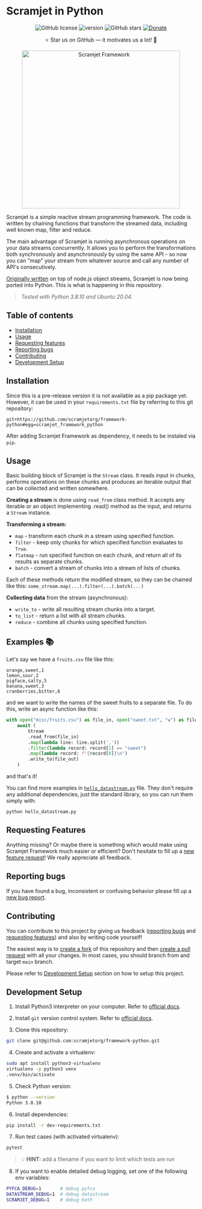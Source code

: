 Scramjet in Python
==================

<p align="center">
    <a><img src="https://img.shields.io/github/license/scramjetorg/framework-python?color=green&style=plastic" alt="GitHub license" /></a>
    <a><img src="https://img.shields.io/github/v/tag/scramjetorg/framework-python?label=version&color=blue&style=plastic" alt="version" /></a>
    <a><img src="https://img.shields.io/github/stars/scramjetorg/framework-python?color=pink&style=plastic" alt="GitHub stars" /></a>
    <a href="https://www.paypal.com/cgi-bin/webscr?cmd=_s-xclick&hosted_button_id=7F7V65C43EBMW">
        <img src="https://img.shields.io/badge/Donate-PayPal-green.svg?color=yellow&style=plastic" alt="Donate" />
    </a>
</p>
<p align="center">⭐ Star us on GitHub — it motivates us a lot! 🚀 </p>
<p align="center">
    <img src="https://assets.scramjet.org/images/framework-logo-256.svg" width="420" alt="Scramjet Framework">
</p>


Scramjet is a simple reactive stream programming framework. The code is written
by chaining functions that transform the streamed data, including well known
map, filter and reduce.

The main advantage of Scramjet is running asynchronous operations on your data
streams concurrently. It allows you to perform the transformations both
synchronously and asynchronously by using the same API - so now you can "map"
your stream from whatever source and call any number of API's consecutively.

[Originally written](https://github.com/scramjetorg/scramjet) on top of node.js
object streams, Scramjet is now being ported into Python. This is what is
happening in this repository.

>_Tested with Python 3.8.10 and Ubuntu 20.04._
## Table of contents
- [Installation](#installation)
- [Usage](#usage)
- [Requesting features](#requesting-features)
- [Reporting bugs](#reporting-bugs)
- [Contributing](#contributing)
- [Development Setup](#development-setup)

## Installation

Since this is a pre-release version it is not available as a pip package yet. However, it can be used in your `requirements.txt` file by referring to this git repository:

```
git+https://github.com/scramjetorg/framework-python#egg=scramjet_framework_python
```

After adding Scramjet Framework as dependency, it needs to be instaled via `pip`.

## Usage

Basic building block of Scramjet is the `Stream` class. It reads input in
chunks, performs operations on these chunks and produces an iterable output
that can be collected and written somewhere.

**Creating a stream** is done using `read_from` class method. It accepts
any iterable or an object implementing .read() method as the input, and returns
a `Stream` instance.

**Transforming a stream:**

* `map` - transform each chunk in a stream using specified function.
* `filter` - keep only chunks for which specified function evaluates to `True`.
* `flatmap` - run specified function on each chunk, and return all of its results as separate chunks.
* `batch` - convert a stream of chunks into a stream of lists of chunks.

Each of these methods return the modified stream, so they can be chained like
this: `some_stream.map(...).filter(...).batch(...)`

**Collecting data** from the stream (asynchronous):

* `write_to` - write all resulting stream chunks into a target.
* `to_list` - return a list with all stream chunks.
* `reduce` - combine all chunks using specified function.


Examples :books:
--------

Let's say we have a `fruits.csv` file like this:

```csv
orange,sweet,1
lemon,sour,2
pigface,salty,5
banana,sweet,3
cranberries,bitter,6
```

and we want to write the names of the sweet fruits to a separate file.
To do this, write an async function like this:

```python
with open("misc/fruits.csv") as file_in, open("sweet.txt", "w") as file_out:
    await (
        Stream
        .read_from(file_in)
        .map(lambda line: line.split(','))
        .filter(lambda record: record[1] == "sweet")
        .map(lambda record: f"{record[0]}\n")
        .write_to(file_out)
    )
```

and that's it!


You can find more examples in [`hello_datastream.py`](./hello_datastream.py)
file. They don't require any additional dependencies, just the standard library,
so you can run them simply with:

    python hello_datastream.py


## Requesting Features

Anything missing? Or maybe there is something which would make using Scramjet Framework much easier or efficient? Don't hesitate to fill up a [new feature request](https://github.com/scramjetorg/framework-python/issues/new)! We really appreciate all feedback.


## Reporting bugs

If you have found a bug, inconsistent or confusing behavior please fill up a [new bug report](https://github.com/scramjetorg/framework-python/issues/new).

## Contributing

You can contribute to this project by giving us feedback ([reporting bugs](#reporting-bugs) and [requesting features](#reporting-features)) and also by writing code yourself!

The easiest way is to [create a fork](https://docs.github.com/en/get-started/quickstart/fork-a-repo) of this repository and then [create a pull request](https://docs.github.com/en/pull-requests/collaborating-with-pull-requests/proposing-changes-to-your-work-with-pull-requests/creating-a-pull-request-from-a-fork) with all your changes. In most cases, you should branch from and target `main` branch.

Please refer to [Development Setup](#development-setup) section on how to setup this project.

## Development Setup

1. Install Python3 interpreter on your computer. Refer to [official docs](https://wiki.python.org/moin/BeginnersGuide/Download).

2. Install `git` version control system. Refer to [official docs](https://git-scm.com/downloads).

3. Clone this repository:

```bash
git clone git@github.com:scramjetorg/framework-python.git
```
4. Create and activate a virtualenv:

```bash
sudo apt install python3-virtualenv
virtualenv -p python3 venv
.venv/bin/activate
```

5. Check Python version:

```bash
$ python --version
Python 3.8.10
```

6. Install dependencies:

```bash
pip install -r dev-requirements.txt
```

7. Run test cases (with activated virtualenv):

```bash
pytest
```

> :bulb: **HINT:** add a filename if you want to limit which tests are run


8. If you want to enable detailed debug logging, set one of the following env variables:

```bash
PYFCA_DEBUG=1       # debug pyfca
DATASTREAM_DEBUG=1  # debug datastream
SCRAMJET_DEBUG=1    # debug both
```